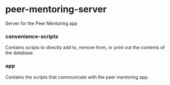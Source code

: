 # peer-mentoring-server
Server for the Peer Mentoring app

### convenience-scripts
Contains scripts to directly add to, remove from, or print out the contents of the database

### app
Contains the scripts that communicate with the peer mentoring app. 

